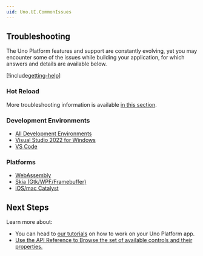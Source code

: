 ```yaml
---
uid: Uno.UI.CommonIssues
---
```


## Troubleshooting

The Uno Platform features and support are constantly evolving, yet you may encounter some of the issues while building your application, for which answers and details are available below.

[!include[getting-help](getting-help.md)]

### Hot Reload

More troubleshooting information is available [in this section](xref:Uno.Features.HotReload#troubleshooting).

### Development Environments

- [All Development Environments](xref:Uno.UI.CommonIssues.AllIDEs)
- [Visual Studio 2022 for Windows](xref:Uno.UI.CommonIssues.vs2022)
- [VS Code](xref:Uno.UI.CommonIssues.vscode)

### Platforms

- [WebAssembly](xref:Uno.UI.CommonIssues.Wasm)
- [Skia (Gtk/WPF/Framebuffer)](xref:Uno.UI.CommonIssues.Skia)
- [iOS/mac Catalyst](xref:Uno.UI.CommonIssues.IosCatalyst)

## Next Steps

Learn more about:

- You can head to [our tutorials](xref:Uno.GettingStarted.Tutorial1) on how to work on your Uno Platform app.
- <a href="implemented-views.md">Use the API Reference to Browse the set of available controls and their properties.</a>
